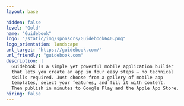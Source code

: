 ```yaml
---
layout: base

hidden: false
level: "Gold"
name: "Guidebook"
logo: "/static/img/sponsors/Guidebook640.png"
logo_orientation: landscape
url_target: "https://guidebook.com/"
url_friendly: "guidebook.com"
description: |
  Guidebook is a simple yet powerful mobile application builder
  that lets you create an app in four easy steps — no technical
  skills required. Just choose from a gallery of mobile app
  templates, select your features, and fill it with content.
  Then publish in minutes to Google Play and the Apple App Store.
hiring: false
---
```

